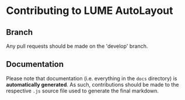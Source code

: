 # Contributing to LUME AutoLayout

## Branch

Any pull requests should be made on the 'develop' branch.

## Documentation

Please note that documentation (i.e. everything in the `docs` directory) is
**automatically generated**.  As such, contributions should be made to the
respective `.js` source file used to generate the final markdown.
